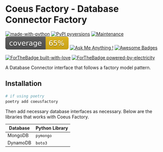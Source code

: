 # Coeus Factory - Database Connector Factory

[![made-with-python](https://img.shields.io/badge/Made%20with-Python-1f425f.svg)](https://www.python.org/)
[![PyPI pyversions](https://img.shields.io/pypi/pyversions/coeusfactory)](https://pypi.python.org/pypi/coeusfactory/)
[![Maintenance](https://img.shields.io/badge/Maintained%3F-yes-green.svg)](https://GitHub.com/Naereen/StrapDown.js/graphs/commit-activity)
[![Coverage](https://raw.githubusercontent.com/mamerisawesome/coeusfactory/master/assets/coverage.svg)](https://github.com/mamerisawesome/coeusfactory)
[![Ask Me Anything !](https://img.shields.io/badge/Ask%20me-anything-1abc9c.svg)](mailto:atmalmer23@gmail.com)
[![Awesome Badges](https://img.shields.io/badge/badges-awesome-green.svg)](https://github.com/Naereen/badges)

[![ForTheBadge built-with-love](http://ForTheBadge.com/images/badges/built-with-love.svg)](https://GitHub.com/Naereen/)
[![ForTheBadge powered-by-electricity](http://ForTheBadge.com/images/badges/powered-by-electricity.svg)](http://ForTheBadge.com)

A Database Connector interface that follows a factory model pattern.

## Installation

```bash
# if using poetry
poetry add coeusfactory
```

Then add necessary database interfaces as necessary. Below are the libraries that works with Coeus Factory.

| Database | Python Library |
|----------|----------------|
| MongoDB  | `pymongo`      |
| DynamoDB | `boto3`        |
